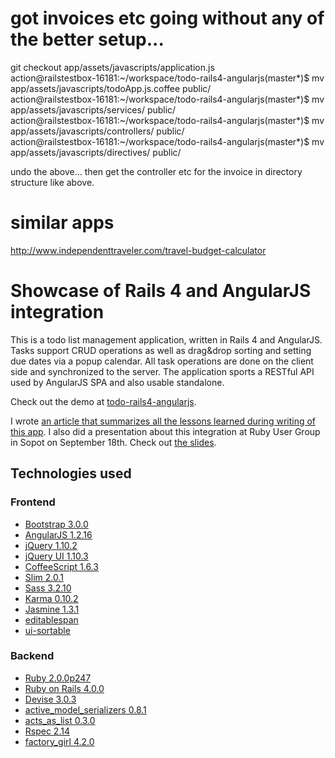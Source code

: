 # got invoices etc going without any of the better setup...

git checkout app/assets/javascripts/application.js                                                     
action@railstestbox-16181:~/workspace/todo-rails4-angularjs(master*)$ mv app/assets/javascripts/todoApp.js.coffee public/                                                    
action@railstestbox-16181:~/workspace/todo-rails4-angularjs(master*)$ mv app/assets/javascripts/services/ public/                                                            
action@railstestbox-16181:~/workspace/todo-rails4-angularjs(master*)$ mv app/assets/javascripts/controllers/ public/                                                         
action@railstestbox-16181:~/workspace/todo-rails4-angularjs(master*)$ mv app/assets/javascripts/directives/ public/    

undo the above... then get the controller etc for the invoice in directory structure like above.

# similar apps

http://www.independenttraveler.com/travel-budget-calculator

# Showcase of Rails 4 and AngularJS integration

This is a todo list management application, written in Rails 4 and AngularJS. Tasks support CRUD operations as well as drag&drop sorting and setting due dates via a popup calendar. All task operations are done on the client side and synchronized to the server. The application sports a RESTful API used by AngularJS SPA and also usable standalone.

Check out the demo at [todo-rails4-angularjs](http://todo-rails4-angularjs.shellyapp.com/).

I wrote [an article that summarizes all the lessons learned during writing of this app](https://shellycloud.com/blog/2013/10/how-to-integrate-angularjs-with-rails-4). I also did a presentation about this integration at Ruby User Group in Sopot on September 18th. Check out [the slides](http://mkwiatkowski.github.io/angularjs-rails4-trug-presentation/).

## Technologies used

### Frontend

 - [Bootstrap 3.0.0](http://getbootstrap.com/)
 - [AngularJS 1.2.16](http://angularjs.org/)
 - [jQuery 1.10.2](http://jquery.com/)
 - [jQuery UI 1.10.3](http://jqueryui.com/)
 - [CoffeeScript 1.6.3](http://coffeescript.org/)
 - [Slim 2.0.1](http://slim-lang.com/)
 - [Sass 3.2.10](http://sass-lang.com/)
 - [Karma 0.10.2](http://karma-runner.github.io/)
 - [Jasmine 1.3.1](http://pivotal.github.io/jasmine/)
 - [editablespan](https://github.com/mkwidzinska/editablespan)
 - [ui-sortable](https://github.com/angular-ui/ui-sortable)

### Backend

 - [Ruby 2.0.0p247](http://www.ruby-lang.org/en/)
 - [Ruby on Rails 4.0.0](http://rubyonrails.org/)
 - [Devise 3.0.3](https://github.com/plataformatec/devise)
 - [active_model_serializers 0.8.1](https://github.com/rails-api/active_model_serializers)
 - [acts_as_list 0.3.0](https://github.com/swanandp/acts_as_list)
 - [Rspec 2.14](http://rspec.info/)
 - [factory_girl 4.2.0](https://github.com/thoughtbot/factory_girl)
